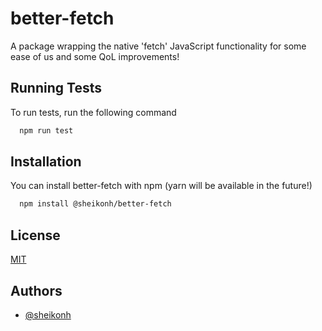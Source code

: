 # better-fetch

A package wrapping the native 'fetch' JavaScript functionality for some ease of us and some QoL improvements!

## Running Tests

To run tests, run the following command

```bash
  npm run test
```

## Installation

You can install better-fetch with npm (yarn will be available in the future!)

```bash
  npm install @sheikonh/better-fetch
```

## License

[MIT](https://choosealicense.com/licenses/mit/)

## Authors

- [@sheikonh](https://www.github.com/sheikonh)